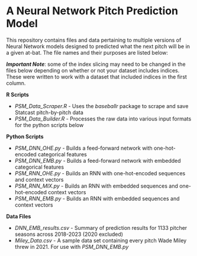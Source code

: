 # A Neural Network Pitch Prediction Model

This repository contains files and data pertaining to multiple versions of Neural Network models designed to predicted what the next pitch will be in a given at-bat. The file names and their purposes are listed below:

**_Important Note_**: some of the index slicing may need to be changed in the files below depending on whether or not your dataset includes indices. These were written to work with a dataset that included indices in the first column.

**R Scripts**
- *PSM_Data_Scraper.R* - Uses the *baseballr* package to scrape and save Statcast pitch-by-pitch data
- *PSM_Data_Builder.R* - Processes the raw data into various input formats for the python scripts below

**Python Scripts**
- *PSM_DNN_OHE.py* - Builds a feed-forward network with one-hot-encoded categorical features
- *PSM_DNN_EMB.py* - Builds a feed-forward network with embedded categorical features
- *PSM_RNN_OHE.py* - Builds an RNN with one-hot-encoded sequences and context vectors
- *PSM_RNN_MIX.py* - Builds an RNN with embedded sequences and one-hot-encoded context vectors
- *PSM_RNN_EMB.py* - Builds an RNN with embedded sequences and context vectors

**Data Files**
- *DNN_EMB_results.csv* - Summary of prediction results for 1133 pitcher seasons across 2018-2023 (2020 excluded)
- *Miley_Data.csv* - A sample data set containing every pitch Wade Miley threw in 2021. For use with *PSM_DNN_EMB.py*
